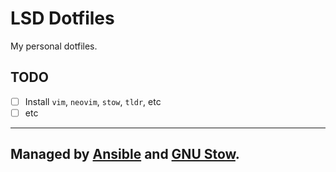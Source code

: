 # LSD Dotfiles

My personal dotfiles.

## TODO
- [ ] Install `vim`, `neovim`, `stow`, `tldr`, etc
- [ ] etc

---
Managed by [Ansible](https://www.ansible.com/) and [GNU Stow](https://www.gnu.org/software/stow/).
---
